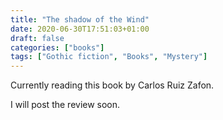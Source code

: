 ```yaml
---
title: "The shadow of the Wind"
date: 2020-06-30T17:51:03+01:00
draft: false
categories: ["books"]
tags: ["Gothic fiction", "Books", "Mystery"]
---
```


Currently reading this book by Carlos Ruiz Zafon. 

I will post the review soon.